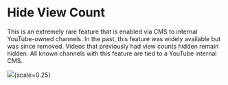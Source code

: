 # Hide View Count

This is an extremely rare feature that is enabled via CMS to internal YouTube-owned channels. In the past, this feature was widely available but was since removed. Videos that previously had view counts hidden remain hidden. All known channels with this feature are tied to a YouTube internal CMS.

<img src="/assets/hide_view_count.png">{scale=0.25}